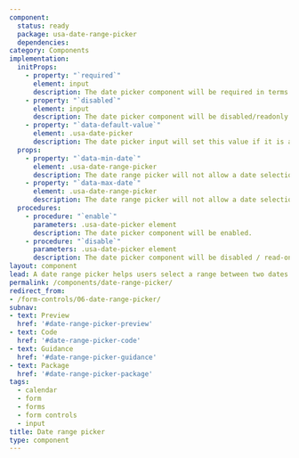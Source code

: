 ```yaml
---
component:
  status: ready
  package: usa-date-range-picker
  dependencies:
category: Components
implementation:
  initProps:
    - property: "`required`"
      element: input
      description: The date picker component will be required in terms of native form validation.
    - property: "`disabled`"
      element: input
      description: The date picker component will be disabled/readonly. You can re-enable by executing the enable procedure on the component.
    - property: "`data-default-value`"
      element: .usa-date-picker
      description: The date picker input will set this value if it is a valid date. The date should be in the format `YYYY-MM-DD`.
  props:
    - property: "`data-min-date`"
      element: .usa-date-range-picker
      description: The date range picker will not allow a date selection before this date. The date should be in the format `YYYY-MM-DD`. Typing in an earlier date will cause native form validation error. A default min date or `0000-01-01` is used as a default.
    - property: "`data-max-date`"
      element: .usa-date-range-picker
      description: The date range picker will not allow a date selection after this date. The date should be in the format `YYYY-MM-DD`. Typing in an later date will cause native form validation error. There is no default maximum date.
  procedures:
    - procedure: "`enable`"
      parameters: .usa-date-picker element
      description: The date picker component will be enabled.
    - procedure: "`disable`"
      parameters: .usa-date-picker element
      description: The date picker component will be disabled / read-only.
layout: component
lead: A date range picker helps users select a range between two dates.
permalink: /components/date-range-picker/
redirect_from:
- /form-controls/06-date-range-picker/
subnav:
- text: Preview
  href: '#date-range-picker-preview'
- text: Code
  href: '#date-range-picker-code'
- text: Guidance
  href: '#date-range-picker-guidance'
- text: Package
  href: '#date-range-picker-package'
tags:
  - calendar
  - form
  - forms
  - form controls
  - input
title: Date range picker
type: component
---
```

